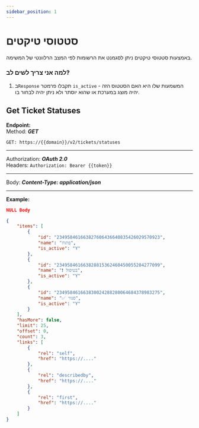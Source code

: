 ```yaml
---
sidebar_position: 1
---
```


# סטטוסי טיקטים
באמצעות סטטוסי טיקטים ניתן לסגמנט את הרשומות לפי המצב הרלוונטי של המשימה.  


### למה אני צריך לשים לב?
1. ב``Response`` תקבלו פרמטר ``is_active`` - המשמעות שלו היא האם הסטטוס הזה יהיה מוצג במערכת או שהוא יוסתר ולא ניתן יהיה לבחור בו.


<div class="api-docs api-sec">

## Get Ticket Statuses

**Endpoint:**  
Method: ***GET***
<div class="end-point"><code>GET: https://&#123;&#123;domain&#125;&#125;/v2/tickets/statuses</code></div>

***
Authorization: ***OAuth 2.0***  
Headers: ``Authorization: Bearer {{token}}``
***
Body: ***Content-Type: application/json***

***
**Example:**
```json title="Request - Status Code: 200 OK"
NULL Body
```

```json title="Response"
{
    "items": [
        {
            "id": "234958461663827606436640835426029570923",
            "name": "פתוח",
            "is_active": "Y"
        },
        {
            "id": "234958461663828815362460450055204277099",
            "name": "❗️ בטיפול",
            "is_active": "Y"
        },
        {
            "id": "234958461663830024288280064684378983275",
            "name": "✅ סגור",
            "is_active": "Y"
        }
    ],
    "hasMore": false,
    "limit": 25,
    "offset": 0,
    "count": 3,
    "links": [
        {
            "rel": "self",
            "href": "https://...."
        },
        {
            "rel": "describedby",
            "href": "https://...."
        },
        {
            "rel": "first",
            "href": "https://...."
        }
    ]
}
```
</div>